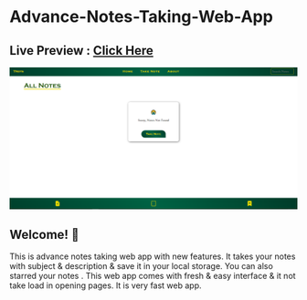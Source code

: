 # Advance-Notes-Taking-Web-App
## Live Preview : [Click Here](https://sahilspatil.github.io/Advance-Notes-taking-Webapp/)

![Design preview for the Shortly URL shortening API coding challenge](./image.png)

## Welcome! 👋
  This is advance notes taking web app with new features. It takes your notes with subject &amp; description &amp; 
save it in your local storage. You can also starred your notes . This web app comes with fresh &amp; easy interface &amp; 
it not take load in opening pages. It is very fast web app.


